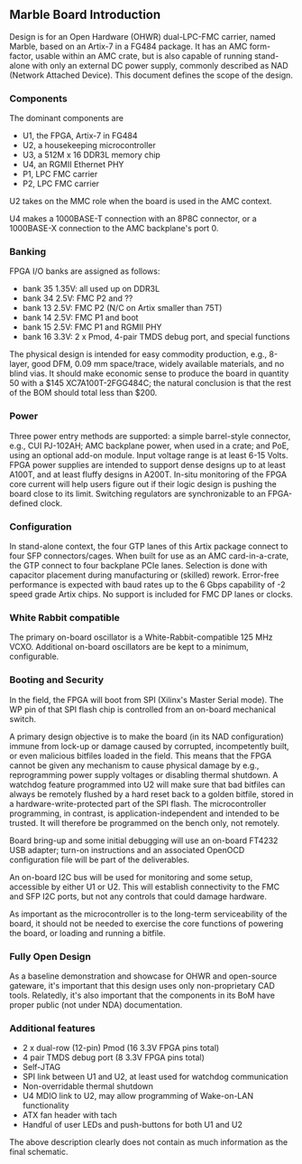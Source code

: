 ## Marble Board Introduction

Design is for an Open Hardware (OHWR) dual-LPC-FMC carrier,
named Marble, based on an Artix-7 in a FG484 package.
It has an AMC form-factor, usable
within an AMC crate, but is also capable of running stand-alone with only
an external DC power supply, commonly described as NAD (Network Attached
Device).  This document defines the scope of the design.

### Components

The dominant components are
*  U1, the FPGA, Artix-7 in FG484
*  U2, a housekeeping microcontroller
*  U3, a 512M x 16 DDR3L memory chip
*  U4, an RGMII Ethernet PHY
*  P1, LPC FMC carrier
*  P2, LPC FMC carrier

U2 takes on the MMC role when the board is used in the AMC context.

U4 makes a 1000BASE-T connection with an 8P8C connector, or
a 1000BASE-X connection to the AMC backplane's port 0.

### Banking

FPGA I/O banks are assigned as follows:
* bank 35  1.35V:  all used up on DDR3L
* bank 34  2.5V:   FMC P2 and ??
* bank 13  2.5V:   FMC P2 (N/C on Artix smaller than 75T)
* bank 14  2.5V:   FMC P1 and boot
* bank 15  2.5V:   FMC P1 and RGMII PHY
* bank 16  3.3V:   2 x Pmod, 4-pair TMDS debug port, and special functions

The physical design is intended for easy commodity production, e.g., 8-layer,
good DFM, 0.09 mm space/trace, widely available materials, and no blind vias.
It should make economic sense to produce the board in quantity 50 with
a $145 XC7A100T-2FGG484C; the natural conclusion is that the rest of the
BOM should total less than $200.

### Power

Three power entry methods are supported:  a simple barrel-style
connector, e.g., CUI PJ-102AH;  AMC backplane power, when used in a crate;
and PoE, using an optional add-on module.  Input voltage range is at least
6-15 Volts.  FPGA power supplies are intended to support dense designs up to at least
A100T, and at least fluffy designs in A200T.  In-situ monitoring of the FPGA
core current will help users figure out if their logic design is pushing the
board close to its limit.  Switching regulators are synchronizable to
an FPGA-defined clock.

### Configuration

In stand-alone context, the four GTP lanes of this Artix package connect to
four SFP connectors/cages.  When built for use as an AMC card-in-a-crate,
the GTP connect to four backplane PCIe lanes.  Selection is done with
capacitor placement during manufacturing or (skilled) rework.  Error-free
performance is expected with baud rates up to the 6 Gbps capability of -2
speed grade Artix chips.  No support is included for FMC DP lanes or clocks.

### White Rabbit compatible

The primary on-board oscillator is a White-Rabbit-compatible 125 MHz
VCXO.  Additional on-board oscillators are be kept to a minimum, configurable.

### Booting and Security

In the field, the FPGA will boot from SPI (Xilinx's Master Serial mode).
The WP pin of that SPI flash chip is controlled from an on-board mechanical
switch.

A primary design objective is to make the board (in its NAD configuration)
immune from lock-up or
damage caused by corrupted, incompetently built, or even malicious bitfiles
loaded in the field.  This means that the FPGA cannot be given any mechanism
to cause physical damage by e.g., reprogramming power supply voltages or
disabling thermal shutdown.  A watchdog feature programmed into U2 will make
sure that bad bitfiles can always be remotely flushed by a hard reset back to
a golden bitfile, stored in a hardware-write-protected part of the SPI flash.
The microcontroller programming, in contrast, is application-independent and
intended to be trusted.  It will therefore be programmed on the bench only,
not remotely.

Board bring-up and some initial debugging will use an on-board FT4232 USB
adapter; turn-on instructions and an associated OpenOCD configuration file
will be part of the deliverables.

An on-board I2C bus will be used for monitoring and some setup, accessible
by either U1 or U2.  This will establish connectivity to the FMC and SFP
I2C ports, but not any controls that could damage hardware.

As important as the microcontroller is to the long-term serviceability of
the board, it should not be needed to exercise the core functions of powering
the board, or loading and running a bitfile.

### Fully Open Design

As a baseline demonstration and showcase for OHWR and open-source gateware,
it's important that this design uses only non-proprietary CAD tools.  Relatedly,
it's also important that the components in its BoM have proper public (not
under NDA) documentation.

### Additional features

*   2 x dual-row (12-pin) Pmod (16 3.3V FPGA pins total)
*   4 pair TMDS debug port (8 3.3V FPGA pins total)
*   Self-JTAG
*   SPI link between U1 and U2, at least used for watchdog communication
*   Non-overridable thermal shutdown
*   U4 MDIO link to U2, may allow programming of Wake-on-LAN functionality
*   ATX fan header with tach
*   Handful of user LEDs and push-buttons for both U1 and U2

The above description clearly does not contain as much information as the
final schematic. 
